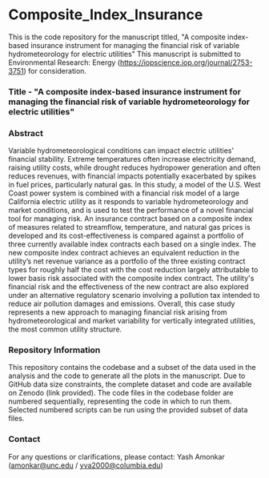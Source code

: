 # Composite_Index_Insurance
This is the code repository for the manuscript titled, "A composite index-based insurance instrument for managing the financial risk of variable hydrometeorology for electric utilities"
This manuscript is submitted to Environmental Research: Energy (https://iopscience.iop.org/journal/2753-3751) for consideration. 

### Title - "A composite index-based insurance instrument for managing the financial risk of variable hydrometeorology for electric utilities"

### Abstract 
Variable hydrometeorological conditions can impact electric utilities' financial stability. 
Extreme temperatures often increase electricity demand, raising utility costs, while drought reduces hydropower generation and often reduces revenues, with financial impacts potentially exacerbated by spikes in fuel prices, particularly natural gas. 
In this study, a model of the U.S. West Coast power system is combined with a financial risk model of a large California electric utility as it responds to variable hydrometeorology and market conditions, and is used to test the performance of a novel financial tool for managing risk. 
An insurance contract based on a composite index of measures related to streamflow, temperature, and natural gas prices is developed and its cost-effectiveness is compared against a portfolio of three currently available index contracts each based on a single index. 
The new composite index contract achieves an equivalent reduction in the utility’s net revenue variance as a portfolio of the three existing contract types for roughly half the cost with the cost reduction largely attributable to lower basis risk associated with the composite index contract.
The utility's financial risk and the effectiveness of the new contract are also explored under an alternative regulatory scenario involving a pollution tax intended to reduce air pollution damages and emissions.
Overall, this case study represents a new approach to managing financial risk arising from hydrometeorological and market variability for vertically integrated utilities, the most common utility structure.

### Repository Information
This repository contains the codebase and a subset of the data used in the analysis and the code to generate all the plots in the manuscript.
Due to GitHub data size constraints, the complete dataset and code are available on Zenodo (link provided).
The code files in the codebase folder are numbered sequentially, representing the code in which to run them.
Selected numbered scripts can be run using the provided subset of data files.

### Contact
For any questions or clarifications, please contact:
Yash Amonkar (amonkar@unc.edu / yva2000@columbia.edu)